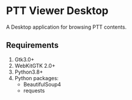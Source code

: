 # PTT Viewer Desktop

A Desktop application for browsing PTT contents.

## Requirements

1. Gtk3.0+
2. WebKitGTK 2.0+
3. Python3.8+
4. Python packages:
    * BeautifulSoup4
    * requests